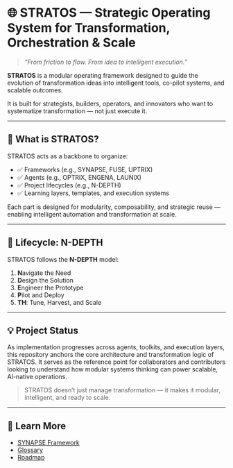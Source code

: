 # 🌐 STRATOS — Strategic Operating System for Transformation, Orchestration & Scale

> *“From friction to flow. From idea to intelligent execution.”*

**STRATOS** is a modular operating framework designed to guide the evolution of transformation ideas into intelligent tools, co-pilot systems, and scalable outcomes.

It is built for strategists, builders, operators, and innovators who want to systematize transformation — not just execute it.

---

## 🧠 What is STRATOS?

STRATOS acts as a backbone to organize:

- ✅ Frameworks (e.g., SYNAPSE, FUSE, UPTRIX)
- ✅ Agents (e.g., OPTRIX, ENGENA, LAUNIX)
- ✅ Project lifecycles (e.g., N-DEPTH)
- ✅ Learning layers, templates, and execution systems

Each part is designed for modularity, composability, and strategic reuse — enabling intelligent automation and transformation at scale.

---

## 🔄 Lifecycle: N-DEPTH

STRATOS follows the **N-DEPTH** model:

1. **N**avigate the Need  
2. **D**esign the Solution  
3. **E**ngineer the Prototype  
4. **P**ilot and Deploy  
5. **TH**: Tune, Harvest, and Scale

---

## 💡 Project Status

As implementation progresses across agents, toolkits, and execution layers, this repository anchors the core architecture and transformation logic of STRATOS. It serves as the reference point for collaborators and contributors looking to understand how modular systems thinking can power scalable, AI-native operations.

> STRATOS doesn’t just manage transformation — it makes it modular, intelligent, and ready to scale.

---

## 🧠 Learn More

- [SYNAPSE Framework](https://github.com/hadzwanihasni/synapse)  
- [Glossary](./docs/glossary.md)  
- [Roadmap](./roadmap.md)


